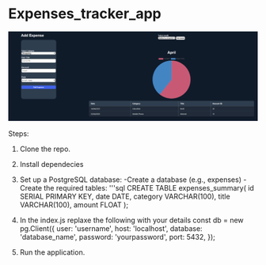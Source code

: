 # Expenses_tracker_app

![My Image](Desktop_UI.png)

Steps:
1. Clone the repo.
2. Install dependecies
3. Set up a PostgreSQL database:
   -Create a database (e.g., expenses)
   -Create the required tables:
   '''sql
   CREATE TABLE expenses_summary(
      id SERIAL PRIMARY KEY,
      date DATE,
      category VARCHAR(100),
      title VARCHAR(100),
      amount FLOAT
   );

4. In the index.js replaxe the following with your details
  const db = new pg.Client({
      user: 'username',
      host: 'localhost',
      database: 'database_name',
      password: 'yourpassword',
      port: 5432,
   });

5. Run the application.
